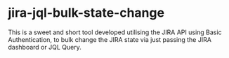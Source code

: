 # jira-jql-bulk-state-change
This is a sweet and short tool developed utilising the JIRA API using Basic Authentication, to bulk change the JIRA state via just passing the JIRA dashboard or JQL Query.
